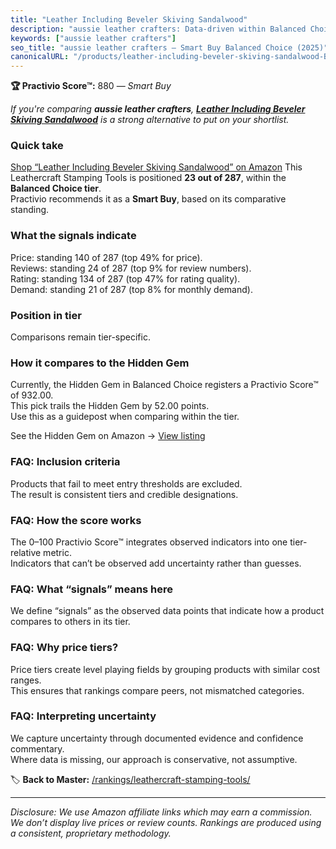```yaml
---
title: "Leather Including Beveler Skiving Sandalwood"
description: "aussie leather crafters: Data-driven within Balanced Choice ranking using the Practivio Score™. Positioned by quality, value, demand, findability, momentum."
keywords: ["aussie leather crafters"]
seo_title: "aussie leather crafters — Smart Buy Balanced Choice (2025)"
canonicalURL: "/products/leather-including-beveler-skiving-sandalwood-B08B3SFG87/"
---
```


**🏆 Practivio Score™:** 880 — _Smart Buy_


*If you're comparing **aussie leather crafters**, **[Leather Including Beveler Skiving Sandalwood](https://www.amazon.com/dp/B08B3SFG87?tag=practivio-20)** is a strong alternative to put on your shortlist.*
### Quick take
[Shop “Leather Including Beveler Skiving Sandalwood” on Amazon](https://www.amazon.com/dp/B08B3SFG87?tag=practivio-20)
This Leathercraft Stamping Tools is positioned **23 out of 287**, within the **Balanced Choice tier**.  
Practivio recommends it as a **Smart Buy**, based on its comparative standing.

### What the signals indicate
Price: standing 140 of 287 (top 49% for price).  
Reviews: standing 24 of 287 (top 9% for review numbers).  
Rating: standing 134 of 287 (top 47% for rating quality).  
Demand: standing 21 of 287 (top 8% for monthly demand).

### Position in tier
Comparisons remain tier-specific.

### How it compares to the Hidden Gem
Currently, the Hidden Gem in Balanced Choice registers a Practivio Score™ of 932.00.  
This pick trails the Hidden Gem by 52.00 points.  
Use this as a guidepost when comparing within the tier.  

See the Hidden Gem on Amazon → [View listing](https://www.amazon.com/dp/B09VBWYHQY?tag=practivio-20)

### FAQ: Inclusion criteria
Products that fail to meet entry thresholds are excluded.  
The result is consistent tiers and credible designations.

### FAQ: How the score works
The 0–100 Practivio Score™ integrates observed indicators into one tier-relative metric.  
Indicators that can’t be observed add uncertainty rather than guesses.

### FAQ: What “signals” means here
We define “signals” as the observed data points that indicate how a product compares to others in its tier.

### FAQ: Why price tiers?
Price tiers create level playing fields by grouping products with similar cost ranges.  
This ensures that rankings compare peers, not mismatched categories.

### FAQ: Interpreting uncertainty
We capture uncertainty through documented evidence and confidence commentary.  
Where data is missing, our approach is conservative, not assumptive.


🏷️ **Back to Master:** [/rankings/leathercraft-stamping-tools/](/rankings/leathercraft-stamping-tools/)

---
_Disclosure: We use Amazon affiliate links which may earn a commission. We don’t display live prices or review counts. Rankings are produced using a consistent, proprietary methodology._
